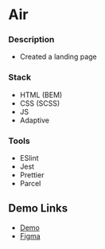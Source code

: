 # Air

### Description

- Created a landing page

### Stack

- HTML (BEM)
- CSS (SCSS)
- JS
- Adaptive

### Tools

- ESlint
- Jest
- Prettier
- Parcel

## Demo Links

- [Demo](https://AndriiZakharenko.github.io/air/)
- [Figma](https://www.figma.com/file/7qwsWggv9BAxMi2VPhBuPr/Air-(formerly-Dia)?node-id=9138%3A35)
